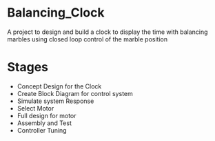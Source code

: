 # Balancing_Clock
A project to design and build a clock to display the time with balancing marbles using closed loop control of the marble position

# Stages
- Concept Design for the Clock
- Create Block Diagram for control system
- Simulate system Response
- Select Motor
- Full design for motor
- Assembly and Test
- Controller Tuning

